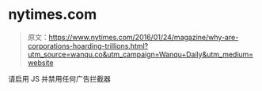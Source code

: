 # nytimes.com

> 原文：<https://www.nytimes.com/2016/01/24/magazine/why-are-corporations-hoarding-trillions.html?utm_source=wanqu.co&utm_campaign=Wanqu+Daily&utm_medium=website>

请启用 JS 并禁用任何广告拦截器
